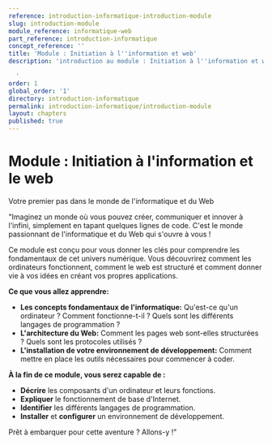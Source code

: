 ```yaml
---
reference: introduction-informatique-introduction-module
slug: introduction-module
module_reference: informatique-web
part_reference: introduction-informatique
concept_reference: ''
title: 'Module : Initiation à l''information et web'
description: 'introduction au module : Initiation à l''information et web

  '
order: 1
global_order: '1'
directory: introduction-informatique
permalink: introduction-informatique/introduction-module
layout: chapters
published: true
---
```


# Module : Initiation à l'information et le web

Votre premier pas dans le monde de l'informatique et du Web

"Imaginez un monde où vous pouvez créer, communiquer et innover à l'infini, simplement en tapant quelques lignes de code. C'est le monde passionnant de l'informatique et du Web qui s'ouvre à vous !

Ce module est conçu pour vous donner les clés pour comprendre les fondamentaux de cet univers numérique. Vous découvrirez comment les ordinateurs fonctionnent, comment le web est structuré et comment donner vie à vos idées en créant vos propres applications.

**Ce que vous allez apprendre:**

* **Les concepts fondamentaux de l'informatique:** Qu'est-ce qu'un ordinateur ? Comment fonctionne-t-il ? Quels sont les différents langages de programmation ?
* **L'architecture du Web:** Comment les pages web sont-elles structurées ? Quels sont les protocoles utilisés ?
* **L'installation de votre environnement de développement:** Comment mettre en place les outils nécessaires pour commencer à coder.

**À la fin de ce module, vous serez capable de :**

* **Décrire** les composants d'un ordinateur et leurs fonctions.
* **Expliquer** le fonctionnement de base d'Internet.
* **Identifier** les différents langages de programmation.
* **Installer** et **configurer** un environnement de développement.

Prêt à embarquer pour cette aventure ? Allons-y !"


